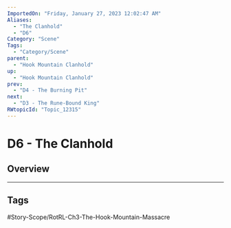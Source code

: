 ```yaml
---
ImportedOn: "Friday, January 27, 2023 12:02:47 AM"
Aliases:
  - "The Clanhold"
  - "D6"
Category: "Scene"
Tags:
  - "Category/Scene"
parent:
  - "Hook Mountain Clanhold"
up:
  - "Hook Mountain Clanhold"
prev:
  - "D4 - The Burning Pit"
next:
  - "D3 - The Rune-Bound King"
RWtopicId: "Topic_12315"
---
```

# D6 - The Clanhold
## Overview

---
## Tags
#Story-Scope/RotRL-Ch3-The-Hook-Mountain-Massacre

